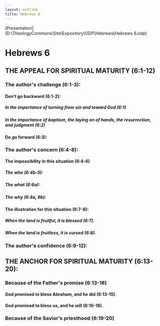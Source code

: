 ```yaml
---
layout: outline
title: Hebrews 6
---
```

[Presentation](D:\TheologyCommons\Site\Expository\ODP\Hebrews\Hebrews 6.odp)
# Hebrews 6 
## THE APPEAL FOR SPIRITUAL MATURITY (6:1-12) 
###  The author\'s challenge (6:1-3): 
####  Don\'t go backward (6:1-2): 
#####  In the importance of turning from sin and toward God (6:1) 
#####  In the importance of baptism, the laying on of hands, the resurrection, and judgment (6:2) 
####  Do go forward (6:3): 
###  The author\'s concern (6:4-8): 
####  The impossibility in this situation (6:4-6) 
#####  The who (6:4b-5): 
#####  The what (6:6a): 
#####  The why (6:4a, 6b): 
####  The illustration for this situation (6:7-8): 
#####  When the land is fruitful, it is blessed (6:7). 
#####  When the land is fruitless, it is cursed (6:8). 
###  The author\'s confidence (6:9-12): 
## THE ANCHOR FOR SPIRITUAL MATURITY (6:13-20): 
###  Because of the Father\'s promise (6:13-18) 
####  God promised to bless Abraham, and he did (6:13-15). 
####  God promised to bless us, and he will (6:16-18). 
###  Because of the Savior\'s priesthood (6:19-20) 
